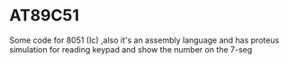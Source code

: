 # AT89C51
Some code for 8051 (Ic) ,also it's an assembly language
 and has proteus simulation for reading keypad and show the number on the 7-seg
